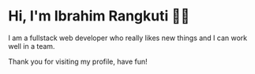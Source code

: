 <h1>Hi, I'm Ibrahim Rangkuti 👋🏾</h1>

<p>I am a fullstack web developer who really likes new things and I can work well in a team.</p>
Thank you for visiting my profile, have fun!
